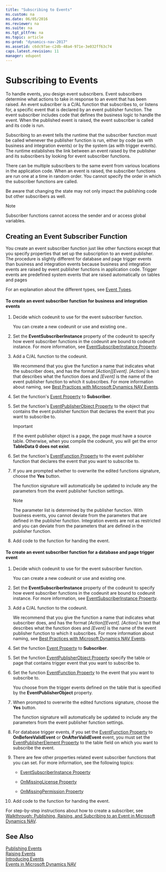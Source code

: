 ```yaml
---
title: "Subscribing to Events"
ms.custom: na
ms.date: 06/05/2016
ms.reviewer: na
ms.suite: na
ms.tgt_pltfrm: na
ms.topic: article
ms-prod: "dynamics-nav-2017"
ms.assetid: c6dc97ae-c2db-48a4-971e-3e032ff63c74
caps.latest.revision: 11
manager: edupont
---
```

# Subscribing to Events
To handle events, you design event subscribers. Event subscribers determine what actions to take in response to an event that has been raised. An event subscriber is a C/AL function that subscribes to, or listens for, a specific event that is declared by an event publisher function. The event subscriber includes code that defines the business logic to handle the event. When the published event is raised, the event subscriber is called and its code is run.  

 Subscribing to an event tells the runtime that the subscriber function must be called whenever the publisher function is run, either by code \(as with business and integration events\) or by the system \(as with trigger events\). The runtime establishes the link between an event raised by the publisher and its subscribers by looking for event subscriber functions.  

 There can be multiple subscribers to the same event from various locations in the application code. When an event is raised, the subscriber functions are run one at a time in random order. You cannot specify the order in which the subscriber functions are called.  

 Be aware that changing the state may not only impact the publishing code but other subscribers as well.  

> [!NOTE]  
>  Subscriber functions cannot access the sender and or access global variables.  

## Creating an Event Subscriber Function  
 You create an event subscriber function just like other functions except that you specify properties that set up the subscription to an event publisher. The procedure is slightly different for database and page trigger events than business and integration events because business and integration events are raised by event publisher functions in application code. Trigger events are predefined system events that are raised automatically on tables and pages  

 For an explanation about the different types, see [Event Types](Event-Types.md).  

#### To create an event subscriber function for business and integration events  

1.  Decide which codeunit to use for the event subscriber function.  

     You can create a new codeunit or use and existing one..  

2.  Set the **EventSubscriberInstance** property of the codeunit to specify how event subscriber functions in the codeunit are bound to codeunit instance. For more information, see [EventSubscriberInstance Property](EventSubscriberInstance-Property.md).  

3.  Add a C/AL function to the codeunit.  

     We recommend that you give the function a name that indicates what the subscriber does, and has the format *\[Action\]\[Event\]*. *\[Action\]* is text that describes what the function does and *\[Event\]* is the name of the event publisher function to which it subscribes. For more information about naming, see [Best Practices with Microsoft Dynamics NAV Events](Best-Practices-with-Microsoft-Dynamics-NAV-Events.md).  

4.  Set the function's [Event Property](Event-Property.md) to **Subscriber**.  

5.  Set the function's [EventPublisherObject Property](EventPublisherObject-Property.md) to the object that contains the event publisher function that declares the event that you want to subscribe to.

    >[!IMPORTANT]  
    >If the event publisher object is a page, the page must have a source table. Otherwise, when you compile the codeunit, you will get the error **TableData 0 does not exist**.

6.  Set the function's [EventFunction Property](EventFunction-Property.md) to the event publisher function that declares the event that you want to subscribe to.  

7.  If you are prompted whether to overwrite the edited functions signature, choose the **Yes** button.  

     The function signature will automatically be updated to include any the parameters from the event publisher function settings.  

    > [!NOTE]  
    >  The parameter list is determined by the publisher function. With business events, you cannot deviate from the parameters that are defined in the publisher function. Integration events are not as restricted and you can deviate from the parameters that are defined in the publisher function.  

8.  Add code to the function for handing the event.  

#### To create an event subscriber function for a database and page trigger event  

1.  Decide which codeunit to use for the event subscriber function.  

     You can create a new codeunit or use and existing one.  

2.  Set the **EventSubscriberInstance** property of the codeunit to specify how event subscriber functions in the codeunit are bound to codeunit instance. For more information, see [EventSubscriberInstance Property](EventSubscriberInstance-Property.md).  

3.  Add a C/AL function to the codeunit.  

     We recommend that you give the function a name that indicates what subscriber does, and has the format *\[Action\]\[Event\]*. *\[Action\]* is text that describes what the function does and *\[Event\]* is the name of the event publisher function to which it subscribes. For more information about naming, see [Best Practices with Microsoft Dynamics NAV Events](Best-Practices-with-Microsoft-Dynamics-NAV-Events.md).  

4.  Set the function [Event Property](Event-Property.md) to **Subscriber**.  

5.  Set the function [EventPublisherObject Property](EventPublisherObject-Property.md) specify the table or page that contains trigger event that you want to subscribe to.  

6.  Set the function [EventFunction Property](EventFunction-Property.md) to the event that you want to subscribe to.  

     You choose from the trigger events defined on the table that is specified by the **EventPublisherObject** property.  

7.  When prompted to overwrite the edited functions signature, choose the **Yes** button.  

     The function signature will automatically be updated to include any the parameters from the event publisher function settings.  

8.  For database trigger events, if you set the [EventFunction Property](EventFunction-Property.md) to **OnBeforeValidEvent** or **OnAfterValidEvent** event, you must set the [EventPublisherElement Property](EventPublisherElement-Property.md) to the table field on which you want to subscribe the event.  

9. There are few other properties related event subscriber functions that you can set. For more information, see the following topics:  

    -   [EventSubscriberInstance Property](EventSubscriberInstance-Property.md)  

    -   [OnMissingLicense Property](OnMissingLicense-Property.md)  

    -   [OnMissingPermission Property](OnMissingPermission-Property.md)  

10. Add code to the function for handing the event.  

 For step-by-step instructions about how to create a subscriber, see [Walkthrough: Publishing, Raising, and Subcribing to an Event in Microsoft Dynamics NAV](Walkthrough--Publishing--Raising--and-Subcribing-to-an-Event-in-Microsoft-Dynamics-NAV.md).  

## See Also  
 [Publishing Events](Publishing-Events.md)   
 [Raising Events](Raising-Events.md)   
 [Introducing Events](Introducing-Events.md)   
 [Events in Microsoft Dynamics NAV](Events-in-Microsoft-Dynamics-NAV.md)
